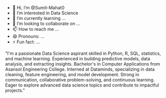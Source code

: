 - 👋 Hi, I’m @Sumit-Mahat0
- 👀 I’m interested in Data Science 
- 🌱 I’m currently learning ...
- 💞️ I’m looking to collaborate on ...
- 📫 How to reach me ...
- 😄 Pronouns: ...
- ⚡ Fun fact: ...

<!---
Sumit-Mahat0/Sumit-Mahat0 is a ✨ special ✨ repository because its `README.md` (this file) appears on your GitHub profile.
You can click the Preview link to take a look at your changes.
--->
"I'm a passionate Data Science aspirant skilled in Python, R, SQL, statistics, and machine learning. 
Experienced in building predictive models, data analysis, and extracting insights. Bachelor's in Computer Applications from Asansol Engineering College. 
Interned at Dataminds, specializing in data cleaning, feature engineering, and model development. 
Strong in communication, collaborative problem-solving, and continuous learning. Eager to explore advanced data science topics and contribute to impactful projects."



